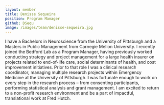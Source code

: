 ```yaml
---
layout: member
title: Denisse Sequeira
position: Program Manager
github: DSequ
image: /images/team/denisse-sequeira.jpg
---
```


I have a Bachelors in Neuroscience from the University of Pittsburgh and a Masters in Public Management from Carnegie Mellon University. I recently joined the Bedford Lab as a Program Manager, having previously worked conducting strategy and project management for a large health insurer on projects related to end-of-life care, social determinants of health, and cost improvement initiatives. Prior to that role I was a clinical research coordinator, managing multiple research projects within Emergency Medicine at the University of Pittsburgh. I was fortunate enough to work on every step in the research process – from consenting participants, performing statistical analysis and grant management. I am excited to return to a non-profit research environment and be a part of impactful, translational work at Fred Hutch.
